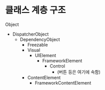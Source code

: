 # 클래스 계층 구조
Object
- DispatcherObject
   - DependencyObject
      - Freezable
      - Visual
         - UIElement
            - FrameworkElement
               - Control
                  - (버튼 등은 여기에 속함)
      - ContentElement
         - FrameworkContentElement